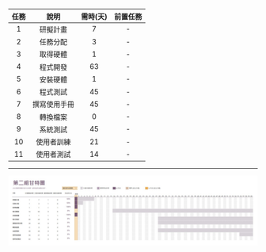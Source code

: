 | 任務          | 說明             | 需時(天)    | 前置任務     |
| :-----------: | :---------------:| :----------: | :----------: |
| 1            | 研擬計畫     | 7 | - |
| 2            | 任務分配     | 3    | - |
| 3            | 取得硬體     | 1    | - |
| 4            | 程式開發     | 63    | - |
| 5            | 安裝硬體     | 1    | - |
| 6            | 程式測試     | 45    | - |
| 7            | 撰寫使用手冊 | 45    | - |
| 8            | 轉換檔案     | 0    | - |
| 9            | 系統測試     | 45    | - |
| 10           | 使用者訓練   | 21    | - |
| 11           | 使用者測試   | 14    | - |
***
![甘特圖](02.jpg)

